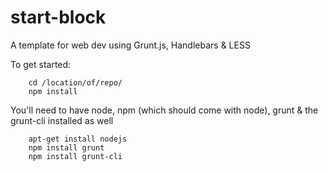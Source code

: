 start-block
===========

A template for web dev using Grunt.js, Handlebars &amp; LESS

To get started:

        cd /location/of/repo/
        npm install

You'll need to have node, npm (which should come with node), grunt & the grunt-cli installed as well

        apt-get install nodejs
        npm install grunt
        npm install grunt-cli
        
